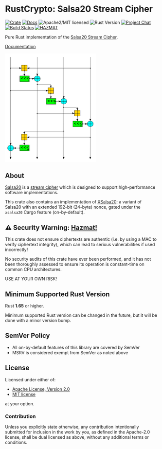 # RustCrypto: Salsa20 Stream Cipher

[![Crate][crate-image]][crate-link]
[![Docs][docs-image]][docs-link]
![Apache2/MIT licensed][license-image]
![Rust Version][rustc-image]
[![Project Chat][chat-image]][chat-link]
[![Build Status][build-image]][build-link]
[![HAZMAT][hazmat-image]][hazmat-link]

Pure Rust implementation of the [Salsa20 Stream Cipher][1].

[Documentation][docs-link]

<img src="https://raw.githubusercontent.com/RustCrypto/meta/master/img/stream-ciphers/salsa20.png" width="300px">

## About

[Salsa20][1] is a [stream cipher][2] which is designed to support
high-performance software implementations.

This crate also contains an implementation of [XSalsa20][3]: a variant
of Salsa20 with an extended 192-bit (24-byte) nonce, gated under the
`xsalsa20` Cargo feature (on-by-default).

## ⚠️ Security Warning: [Hazmat!][hazmat-link]

This crate does not ensure ciphertexts are authentic (i.e. by using a MAC to
verify ciphertext integrity), which can lead to serious vulnerabilities
if used incorrectly!

No security audits of this crate have ever been performed, and it has not been
thoroughly assessed to ensure its operation is constant-time on common CPU
architectures.

USE AT YOUR OWN RISK!

## Minimum Supported Rust Version

Rust **1.65** or higher.

Minimum supported Rust version can be changed in the future, but it will be
done with a minor version bump.

## SemVer Policy

- All on-by-default features of this library are covered by SemVer
- MSRV is considered exempt from SemVer as noted above

## License

Licensed under either of:

 * [Apache License, Version 2.0](http://www.apache.org/licenses/LICENSE-2.0)
 * [MIT license](http://opensource.org/licenses/MIT)

at your option.

### Contribution

Unless you explicitly state otherwise, any contribution intentionally submitted
for inclusion in the work by you, as defined in the Apache-2.0 license, shall be
dual licensed as above, without any additional terms or conditions.

[//]: # (badges)

[crate-image]: https://img.shields.io/crates/v/salsa20.svg
[crate-link]: https://crates.io/crates/salsa20
[docs-image]: https://docs.rs/salsa20/badge.svg
[docs-link]: https://docs.rs/salsa20/
[license-image]: https://img.shields.io/badge/license-Apache2.0/MIT-blue.svg
[rustc-image]: https://img.shields.io/badge/rustc-1.65+-blue.svg
[chat-image]: https://img.shields.io/badge/zulip-join_chat-blue.svg
[chat-link]: https://rustcrypto.zulipchat.com/#narrow/stream/260049-stream-ciphers
[hazmat-image]: https://img.shields.io/badge/crypto-hazmat%E2%9A%A0-red.svg
[hazmat-link]: https://github.com/RustCrypto/meta/blob/master/HAZMAT.md
[build-image]: https://github.com/RustCrypto/stream-ciphers/workflows/salsa20/badge.svg?branch=master&event=push
[build-link]: https://github.com/RustCrypto/stream-ciphers/actions?query=workflow%3Asalsa20

[//]: # (footnotes)

[1]: https://en.wikipedia.org/wiki/Salsa20
[2]: https://en.wikipedia.org/wiki/Stream_cipher
[3]: https://cr.yp.to/snuffle/xsalsa-20081128.pdf
[4]: https://github.com/RustCrypto/AEADs/tree/master/xsalsa20poly1305
